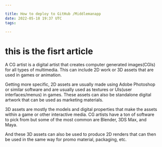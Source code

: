 ```yaml
---

title: How to deploy to GitHub /Middlemanapp
date: 2022-05-18 19:37 UTC
tags: 

---
```



# this is the fisrt article


A CG artist is a digital artist that creates computer generated images(CGIs) for all types of multimedia. This can include 2D work or 3D assets that are used in games or animation.

Getting more specific, 2D assets are usually made using Adobe Photoshop or similar software and are usually used as textures or UIs(user interfaces/menus) in games. These assets can also be standalone digital artwork that can be used as marketing materials.

3D assets are mostly the models and digital properties that make the assets within a game or other interactive media. CG artists have a ton of software to pick from but some of the most common are Blender, 3DS Max, and Maya.

And these 3D assets can also be used to produce 2D renders that can then be used in the same way for promo material, packaging, etc.